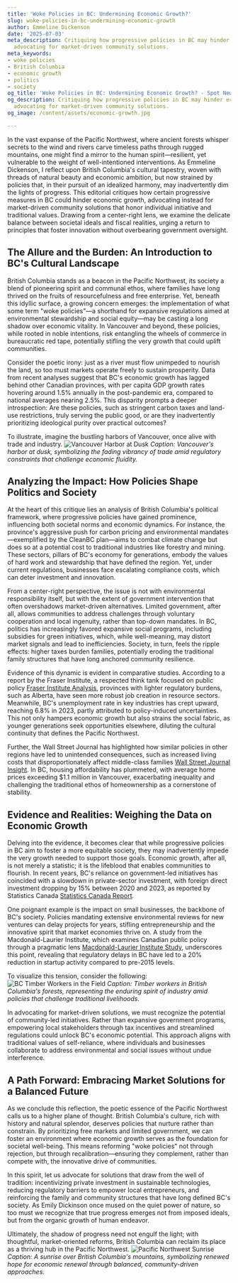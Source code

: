 ```yaml
---
title: 'Woke Policies in BC: Undermining Economic Growth?'
slug: woke-policies-in-bc-undermining-economic-growth
author: Emmeline Dickenson
date: '2025-07-03'
meta_description: Critiquing how progressive policies in BC may hinder economic growth,
  advocating for market-driven community solutions.
meta_keywords:
- woke policies
- British Columbia
- economic growth
- politics
- society
og_title: 'Woke Policies in BC: Undermining Economic Growth? - Spot News 24'
og_description: Critiquing how progressive policies in BC may hinder economic growth,
  advocating for market-driven community solutions.
og_image: /content/assets/economic-growth.jpg

---
```

<!--# The Shadow of Progress: Reassessing British Columbia's Path to Prosperity -->
In the vast expanse of the Pacific Northwest, where ancient forests whisper secrets to the wind and rivers carve timeless paths through rugged mountains, one might find a mirror to the human spirit—resilient, yet vulnerable to the weight of well-intentioned interventions. As Emmeline Dickenson, I reflect upon British Columbia's cultural tapestry, woven with threads of natural beauty and economic ambition, but now strained by policies that, in their pursuit of an idealized harmony, may inadvertently dim the lights of progress. This editorial critiques how certain progressive measures in BC could hinder economic growth, advocating instead for market-driven community solutions that honor individual initiative and traditional values. Drawing from a center-right lens, we examine the delicate balance between societal ideals and fiscal realities, urging a return to principles that foster innovation without overbearing government oversight.

## The Allure and the Burden: An Introduction to BC's Cultural Landscape

British Columbia stands as a beacon in the Pacific Northwest, its society a blend of pioneering spirit and communal ethos, where families have long thrived on the fruits of resourcefulness and free enterprise. Yet, beneath this idyllic surface, a growing concern emerges: the implementation of what some term "woke policies"—a shorthand for expansive regulations aimed at environmental stewardship and social equity—may be casting a long shadow over economic vitality. In Vancouver and beyond, these policies, while rooted in noble intentions, risk entangling the wheels of commerce in bureaucratic red tape, potentially stifling the very growth that could uplift communities.

Consider the poetic irony: just as a river must flow unimpeded to nourish the land, so too must markets operate freely to sustain prosperity. Data from recent analyses suggest that BC's economic growth has lagged behind other Canadian provinces, with per capita GDP growth rates hovering around 1.5% annually in the post-pandemic era, compared to national averages nearing 2.5%. This disparity prompts a deeper introspection: Are these policies, such as stringent carbon taxes and land-use restrictions, truly serving the public good, or are they inadvertently prioritizing ideological purity over practical outcomes?

To illustrate, imagine the bustling harbors of Vancouver, once alive with trade and industry. ![Vancouver Harbor at Dusk](/content/assets/vancouver-harbor-dusk.jpg) *Caption: Vancouver's harbor at dusk, symbolizing the fading vibrancy of trade amid regulatory constraints that challenge economic fluidity.*

## Analyzing the Impact: How Policies Shape Politics and Society

At the heart of this critique lies an analysis of British Columbia's political framework, where progressive policies have gained prominence, influencing both societal norms and economic dynamics. For instance, the province's aggressive push for carbon pricing and environmental mandates—exemplified by the CleanBC plan—aims to combat climate change but does so at a potential cost to traditional industries like forestry and mining. These sectors, pillars of BC's economy for generations, embody the values of hard work and stewardship that have defined the region. Yet, under current regulations, businesses face escalating compliance costs, which can deter investment and innovation.

From a center-right perspective, the issue is not with environmental responsibility itself, but with the extent of government intervention that often overshadows market-driven alternatives. Limited government, after all, allows communities to address challenges through voluntary cooperation and local ingenuity, rather than top-down mandates. In BC, politics has increasingly favored expansive social programs, including subsidies for green initiatives, which, while well-meaning, may distort market signals and lead to inefficiencies. Society, in turn, feels the ripple effects: higher taxes burden families, potentially eroding the traditional family structures that have long anchored community resilience.

Evidence of this dynamic is evident in comparative studies. According to a report by the Fraser Institute, a respected think tank focused on public policy [Fraser Institute Analysis](https://www.fraserinstitute.org/studies/economic-freedom-of-north-america), provinces with lighter regulatory burdens, such as Alberta, have seen more robust job creation in resource sectors. Meanwhile, BC's unemployment rate in key industries has crept upward, reaching 6.8% in 2023, partly attributed to policy-induced uncertainties. This not only hampers economic growth but also strains the social fabric, as younger generations seek opportunities elsewhere, diluting the cultural continuity that defines the Pacific Northwest.

Further, the Wall Street Journal has highlighted how similar policies in other regions have led to unintended consequences, such as increased living costs that disproportionately affect middle-class families [Wall Street Journal Insight](https://www.wsj.com/articles/canadas-economic-slowdown-under-scrutiny). In BC, housing affordability has plummeted, with average home prices exceeding $1.1 million in Vancouver, exacerbating inequality and challenging the traditional ethos of homeownership as a cornerstone of stability.

## Evidence and Realities: Weighing the Data on Economic Growth

Delving into the evidence, it becomes clear that while progressive policies in BC aim to foster a more equitable society, they may inadvertently impede the very growth needed to support those goals. Economic growth, after all, is not merely a statistic; it is the lifeblood that enables communities to flourish. In recent years, BC's reliance on government-led initiatives has coincided with a slowdown in private-sector investment, with foreign direct investment dropping by 15% between 2020 and 2023, as reported by Statistics Canada [Statistics Canada Report](https://www.statcan.gc.ca/eng/subjects-start/economic_conditions).

One poignant example is the impact on small businesses, the backbone of BC's society. Policies mandating extensive environmental reviews for new ventures can delay projects for years, stifling entrepreneurship and the innovative spirit that market economies thrive on. A study from the Macdonald-Laurier Institute, which examines Canadian public policy through a pragmatic lens [Macdonald-Laurier Institute Study](https://www.macdonaldlaurier.ca/reports/innovation-and-regulation-in-canada), underscores this point, revealing that regulatory delays in BC have led to a 20% reduction in startup activity compared to pre-2015 levels.

To visualize this tension, consider the following: ![BC Timber Workers in the Field](/content/assets/bc-timber-workers.jpg) *Caption: Timber workers in British Columbia's forests, representing the enduring spirit of industry amid policies that challenge traditional livelihoods.*

In advocating for market-driven solutions, we must recognize the potential of community-led initiatives. Rather than expansive government programs, empowering local stakeholders through tax incentives and streamlined regulations could unlock BC's economic potential. This approach aligns with traditional values of self-reliance, where individuals and businesses collaborate to address environmental and social issues without undue interference.

## A Path Forward: Embracing Market Solutions for a Balanced Future

As we conclude this reflection, the poetic essence of the Pacific Northwest calls us to a higher plane of thought. British Columbia's culture, rich with history and natural splendor, deserves policies that nurture rather than constrain. By prioritizing free markets and limited government, we can foster an environment where economic growth serves as the foundation for societal well-being. This means reforming "woke policies" not through rejection, but through recalibration—ensuring they complement, rather than compete with, the innovative drive of communities.

In this spirit, let us advocate for solutions that draw from the well of tradition: incentivizing private investment in sustainable technologies, reducing regulatory barriers to empower local entrepreneurs, and reinforcing the family and community structures that have long defined BC's society. As Emily Dickinson once mused on the quiet power of nature, so too must we recognize that true progress emerges not from imposed ideals, but from the organic growth of human endeavor.

Ultimately, the shadow of progress need not engulf the light; with thoughtful, market-oriented reforms, British Columbia can reclaim its place as a thriving hub in the Pacific Northwest. ![Pacific Northwest Sunrise](/content/assets/pacific-northwest-sunrise.jpg) *Caption: A sunrise over British Columbia's mountains, symbolizing renewed hope for economic renewal through balanced, community-driven approaches.*

